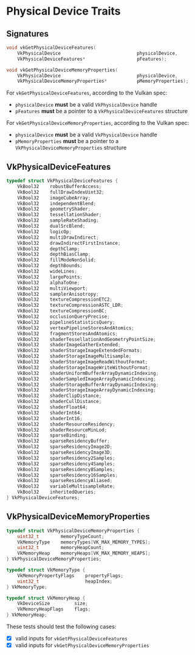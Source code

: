 # Physical Device Traits

## Signatures
```c++
void vkGetPhysicalDeviceFeatures(
    VkPhysicalDevice                            physicalDevice,
    VkPhysicalDeviceFeatures*                   pFeatures);

void vkGetPhysicalDeviceMemoryProperties(
    VkPhysicalDevice                            physicalDevice,
    VkPhysicalDeviceMemoryProperties*           pMemoryProperties);
```

For `vkGetPhysicalDeviceFeatures`, according to the Vulkan spec:
- `physicalDevice` **must** be a valid `VkPhysicalDevice` handle
- `pFeatures` **must** be a pointer to a `VkPhysicalDeviceFeatures` structure

For `vkGetPhysicalDeviceMemoryProperties`, according to the Vulkan spec:
- `physicalDevice` **must** be a valid `VkPhysicalDevice` handle
- `pMemoryProperties` **must** be a pointer to a
  `VkPhysicalDeviceMemoryProperties` structure

## VkPhysicalDeviceFeatures
```c++
typedef struct VkPhysicalDeviceFeatures {
    VkBool32    robustBufferAccess;
    VkBool32    fullDrawIndexUint32;
    VkBool32    imageCubeArray;
    VkBool32    independentBlend;
    VkBool32    geometryShader;
    VkBool32    tessellationShader;
    VkBool32    sampleRateShading;
    VkBool32    dualSrcBlend;
    VkBool32    logicOp;
    VkBool32    multiDrawIndirect;
    VkBool32    drawIndirectFirstInstance;
    VkBool32    depthClamp;
    VkBool32    depthBiasClamp;
    VkBool32    fillModeNonSolid;
    VkBool32    depthBounds;
    VkBool32    wideLines;
    VkBool32    largePoints;
    VkBool32    alphaToOne;
    VkBool32    multiViewport;
    VkBool32    samplerAnisotropy;
    VkBool32    textureCompressionETC2;
    VkBool32    textureCompressionASTC_LDR;
    VkBool32    textureCompressionBC;
    VkBool32    occlusionQueryPrecise;
    VkBool32    pipelineStatisticsQuery;
    VkBool32    vertexPipelineStoresAndAtomics;
    VkBool32    fragmentStoresAndAtomics;
    VkBool32    shaderTessellationAndGeometryPointSize;
    VkBool32    shaderImageGatherExtended;
    VkBool32    shaderStorageImageExtendedFormats;
    VkBool32    shaderStorageImageMultisample;
    VkBool32    shaderStorageImageReadWithoutFormat;
    VkBool32    shaderStorageImageWriteWithoutFormat;
    VkBool32    shaderUniformBufferArrayDynamicIndexing;
    VkBool32    shaderSampledImageArrayDynamicIndexing;
    VkBool32    shaderStorageBufferArrayDynamicIndexing;
    VkBool32    shaderStorageImageArrayDynamicIndexing;
    VkBool32    shaderClipDistance;
    VkBool32    shaderCullDistance;
    VkBool32    shaderFloat64;
    VkBool32    shaderInt64;
    VkBool32    shaderInt16;
    VkBool32    shaderResourceResidency;
    VkBool32    shaderResourceMinLod;
    VkBool32    sparseBinding;
    VkBool32    sparseResidencyBuffer;
    VkBool32    sparseResidencyImage2D;
    VkBool32    sparseResidencyImage3D;
    VkBool32    sparseResidency2Samples;
    VkBool32    sparseResidency4Samples;
    VkBool32    sparseResidency8Samples;
    VkBool32    sparseResidency16Samples;
    VkBool32    sparseResidencyAliased;
    VkBool32    variableMultisampleRate;
    VkBool32    inheritedQueries;
} VkPhysicalDeviceFeatures;
```

## VkPhysicalDeviceMemoryProperties
```c++
typedef struct VkPhysicalDeviceMemoryProperties {
    uint32_t        memoryTypeCount;
    VkMemoryType    memoryTypes[VK_MAX_MEMORY_TYPES];
    uint32_t        memoryHeapCount;
    VkMemoryHeap    memoryHeaps[VK_MAX_MEMORY_HEAPS];
} VkPhysicalDeviceMemoryProperties;

typedef struct VkMemoryType {
    VkMemoryPropertyFlags    propertyFlags;
    uint32_t                 heapIndex;
} VkMemoryType;

typedef struct VkMemoryHeap {
    VkDeviceSize         size;
    VkMemoryHeapFlags    flags;
} VkMemoryHeap;
```

These tests should test the following cases:
- [x] valid inputs for `vkGetPhysicalDeviceFeatures`
- [x] valid inputs for `vkGetPhysicalDeviceMemoryProperties`
